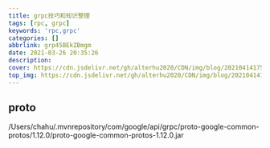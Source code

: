 ```yaml
---
title: grpc技巧和知识整理
tags: [rpc, grpc]
keywords: 'rpc,grpc'
categories: []
abbrlink: grp45BEkZBmgm
date: 2021-03-26 20:35:26
description:
cover: https://cdn.jsdelivr.net/gh/alterhu2020/CDN/img/blog/20210414175757.jpeg
top_img: https://cdn.jsdelivr.net/gh/alterhu2020/CDN/img/blog/20210414175757.jpeg
---
```




## proto

/Users/chahu/.mvnrepository/com/google/api/grpc/proto-google-common-protos/1.12.0/proto-google-common-protos-1.12.0.jar
